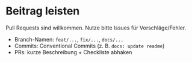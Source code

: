 # Beitrag leisten
Pull Requests sind willkommen. Nutze bitte Issues für Vorschläge/Fehler.
- Branch-Namen: `feat/...`, `fix/...`, `docs/...`
- Commits: Conventional Commits (z. B. `docs: update readme`)
- PRs: kurze Beschreibung + Checkliste abhaken
